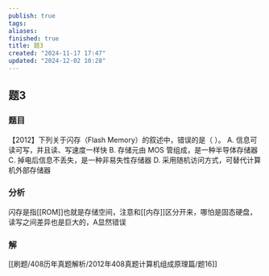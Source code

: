 ```yaml
---
publish: true
tags: 
aliases: 
finished: true
title: 题3
created: "2024-11-17 17:47"
updated: "2024-12-02 10:28"
---
```

## 题3
### 题目
【2012】下列关于闪存（Flash Memory）的叙述中，错误的是（ ）。
A. 信息可读可写，并且读、写速度一样快
B. 存储元由 MOS 管组成，是一种半导体存储器
C. 掉电后信息不丢失，是一种非易失性存储器
D. 采用随机访问方式，可替代计算机外部存储器
### 分析
闪存是指[[ROM]]也就是存储空间，注意和[[内存]]区分开来，哪怕是固态硬盘，读写之间差异也是巨大的，A显然错误
### 解
[[刷题/408历年真题解析/2012年408真题计算机组成原理篇/题16]]